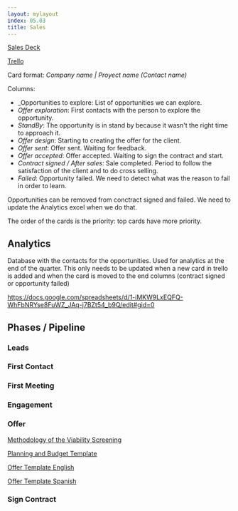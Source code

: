 ```yaml
---
layout: mylayout
index: 05.03
title: Sales
---
```

[Sales Deck](https://docs.google.com/presentation/d/1ZnBgEjp_g68WjvYiab1pMQn49q2voq7NyZNG6S-Iqlw)


[Trello](https://trello.com/b/fzSWX5VJ/sales-pipeline)

Card format: _Company name | Proyect name (Contact name)_

Columns:
* _Opportunities to explore: List of opportunities we can explore.
* _Offer exploration_: First contacts with the person to explore the opportunity.
* _StandBy_: The opportunity is in stand by because it wasn't the right time to approach it.
* _Offer design_: Starting to creating the offer for the client.
* _Offer sent_: Offer sent. Waiting for feedback.
* _Offer accepted_: Offer accepted. Waiting to sign the contract and start.
* _Contract signed / After sales_: Sale completed. Period to follow the satisfaction of the client and to do cross selling.
* _Failed_: Opportunity failed. We need to detect what was the reason to fail in order to learn.

Opportunities can be removed from conctract signed and failed. We need to update the Analytics excel when we do that.

The order of the cards is the priority: top cards have more priority.

## Analytics

Database with the contacts for the opportunities. Used for analytics at the end of the quarter. This only needs to be updated when a new card in trello is added and when the card is moved to the end columns (contract signed or opportunity failed)

https://docs.google.com/spreadsheets/d/1-iMKW9LxEQFQ-WhFbNRYse8FuWZ_JAq-j7BZt54_b9Q/edit#gid=0


## Phases / Pipeline

### Leads

### First Contact

### First Meeting

### Engagement

### Offer

[Methodology of the Viability Screening](https://docs.google.com/document/d/1Br1BKyKSd2PnLYelgQHN8rZPg7hG_IYSwOZeDvA4Bkk)

[Planning and Budget Template](https://docs.google.com/document/d/1Y94zsuV91UoGdFtyM9ZzpRBvw1nyNpP_tqHcMWsRHhA)

[Offer Template English](https://docs.google.com/document/d/1NXqLXL_lWxwxerNQPwjKN6V8z1zf-OPkhgZetL3iB1s)

[Offer Template Spanish](https://docs.google.com/document/d/1T3HGgpeMX7bIlXHAWn7kjg-jLR-4no160NVcwVtDBeo)

### Sign Contract


